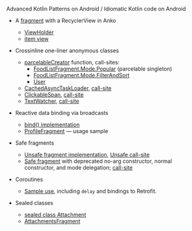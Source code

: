 Advanced Kotlin Patterns on Android /  Idiomatic Kotlin code on Android

* A [fragment](/app/src/main/java/net/aquadc/advancedkotlinpatterns/feature/ankoRecyclerView/AnkoRecyclerViewFragment.kt) with a RecyclerView in Anko
  * [ViewHolder](/app/src/main/java/net/aquadc/advancedkotlinpatterns/recycler/FoodItemHolder.kt)
  * [item view](/app/src/main/java/net/aquadc/advancedkotlinpatterns/recycler/createFoodItemHolder.kt)

* Crossinline one-liner anonymous classes
  * [parcelableCreator](/app/src/main/java/net/aquadc/advancedkotlinpatterns/common/parcelable.kt#L8) function, call-sites:
    * [FoodListFragment.Mode.Popular](/app/src/main/java/net/aquadc/advancedkotlinpatterns/feature/fragments/safe/FoodListFragment.kt#L67) (parcelable singleton)
    * [FoodListFragment.Mode.FilterAndSort](/app/src/main/java/net/aquadc/advancedkotlinpatterns/feature/fragments/safe/FoodListFragment.kt#L77)
    * [User](/app/src/main/java/net/aquadc/advancedkotlinpatterns/feature/bind/User.kt)
  * [CachedAsyncTaskLoader](/app/src/main/java/net/aquadc/advancedkotlinpatterns/feature/crossinlineOneLiner/CachedAsyncTaskLoader.kt),
  [call-site](/app/src/main/java/net/aquadc/advancedkotlinpatterns/feature/crossinlineOneLiner/LoaderFragment.kt#L59)
  * [ClickableSpan](/app/src/main/java/net/aquadc/advancedkotlinpatterns/feature/crossinlineOneLiner/ClickableSpan.kt),
  [call-site](/app/src/main/java/net/aquadc/advancedkotlinpatterns/feature/crossinlineOneLiner/LoaderFragment.kt#L64)
  * [TextWatcher](/app/src/main/java/net/aquadc/advancedkotlinpatterns/feature/crossinlineOneLiner/TextWatcher.kt),
  [call-site](/app/src/main/java/net/aquadc/advancedkotlinpatterns/feature/crossinlineOneLiner/LoaderFragment.kt#L43)

* Reactive data binding via broadcasts
  * [bind() implementation](/app/src/main/java/net/aquadc/advancedkotlinpatterns/feature/bind/bind.kt)
  * [ProfileFragment](/app/src/main/java/net/aquadc/advancedkotlinpatterns/feature/bind/ProfileFragment.kt#L29) — usage sample

* Safe fragments
  * [Unsafe fragment implementation](/app/src/main/java/net/aquadc/advancedkotlinpatterns/feature/fragments/unsafe/FoodListFragment.kt), 
  [Unsafe call-site](/app/src/main/java/net/aquadc/advancedkotlinpatterns/feature/fragments/unsafe/FoodFilterAndSortChooserFragment.kt#L54)
  * [Safe fragment](/app/src/main/java/net/aquadc/advancedkotlinpatterns/feature/fragments/safe/FoodListFragment.kt)
  with deprecated no-arg constructor, normal constructor, and mode delegation;
  [call-site](/app/src/main/java/net/aquadc/advancedkotlinpatterns/feature/fragments/safe/FoodFilterAndSortChooserFragment.kt#L54)

* Coroutines
  * [Sample use](/app/src/main/java/net/aquadc/advancedkotlinpatterns/feature/coroutines/CoroutinesFragment.kt#L50),
  including `delay` and bindings to Retrofit.

* Sealed classes
  * [sealed class Attachment](app/src/main/java/net/aquadc/advancedkotlinpatterns/feature/sealed/example/Attachment.kt)
  * [AttachmentsFragment](/app/src/main/java/net/aquadc/advancedkotlinpatterns/feature/sealed/example/AttachmentsFragment.kt)
